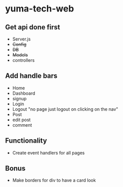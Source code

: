 # yuma-tech-web

## Get api done first

- Server.js
- ~~Config~~
- ~~DB~~
- ~~Models~~
- controllers

## Add handle bars

- Home
- Dashboard
- signup
- Login
- Logout "no page just logout on clicking on the nav"
- Post
- edit post
- comment

## Functionality

- Create event handlers for all pages

## Bonus

- Make borders for div to have a card look

